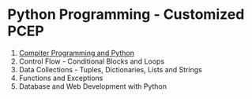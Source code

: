 # Python Programming - Customized PCEP

1. [Compiter Programming and Python](https://github.com/asmalizaa/pythoncustomized/blob/main/Chapter1.md)
2. Control Flow - Conditional Blocks and Loops
3. Data Collections - Tuples, Dictionaries, Lists and Strings
4. Functions and Exceptions
5. Database and Web Development with Python
